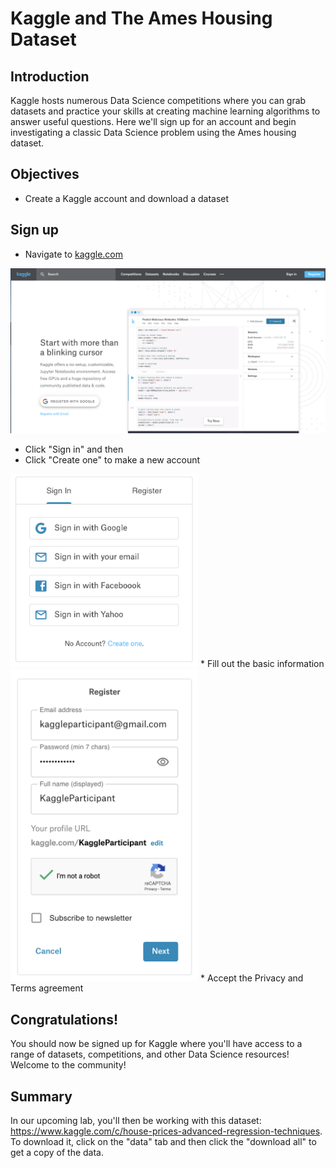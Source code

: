 
# Kaggle and The Ames Housing Dataset

## Introduction

Kaggle hosts numerous Data Science competitions where you can grab datasets and practice your skills at creating machine learning algorithms to answer useful questions. Here we'll sign up for an account and begin investigating a classic Data Science problem using the Ames housing dataset.

## Objectives

* Create a Kaggle account and download a dataset 


## Sign up
* Navigate to [kaggle.com](https://www.kaggle.com)

<img src="images/kagglehome.png" width="800">

* Click "Sign in" and then 
* Click "Create one" to make a new account
<img src="images/kagglelogin1.png" width="300">
* Fill out the basic information
<img src="images/kagglelogin2.png" width="300">
* Accept the Privacy and Terms agreement

## Congratulations! 

You should now be signed up for Kaggle where you'll have access to a range of datasets, competitions, and other Data Science resources! Welcome to the community!

## Summary

In our upcoming lab, you'll then be working with this dataset: https://www.kaggle.com/c/house-prices-advanced-regression-techniques. To download it, click on the "data" tab and then click the "download all" to get a copy of the data.
